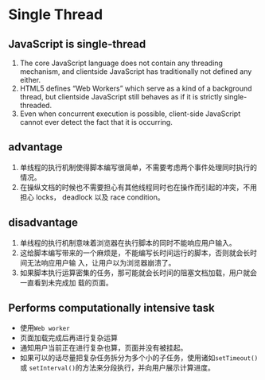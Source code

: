 # Single Thread


## JavaScript is single-thread
1. The core JavaScript language does not contain any threading mechanism, and
clientside JavaScript has traditionally not defined any either.
2. HTML5 defines “Web Workers” which serve as a kind of a background thread, but
clientside JavaScript still behaves as if it is strictly single-threaded.
3. Even when concurrent execution is possible, client-side JavaScript cannot
ever detect the fact that it is occurring.


## advantage
1. 单线程的执行机制使得脚本编写很简单，不需要考虑两个事件处理同时执行的情况。
2. 在操纵文档的时候也不需要担心有其他线程同时也在操作而引起的冲突，不用担心 locks，
deadlock 以及 race condition。


## disadvantage
1. 单线程的执行机制意味着浏览器在执行脚本的同时不能响应用户输入。
2. 这给脚本编写带来的一个麻烦是，不能编写长时间运行的脚本，否则就会长时间无法响应用户输
入，让用户以为浏览器崩溃了。
3. 如果脚本执行运算密集的任务，那可能就会长时间的阻塞文档加载，用户就会一直看到未完成加
载的页面。


## Performs computationally intensive task
* 使用`Web worker`
* 页面加载完成后再进行复杂运算
* 通知用户当前正在进行复杂也算，页面并没有被挂起。
* 如果可以的话尽量把复杂任务拆分为多个小的子任务，使用诸如`setTimeout()`或
`setInterval()`的方法来分段执行，并向用户展示计算进度。

